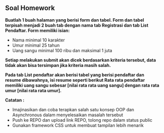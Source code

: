 ## **Soal Homework**

**Buatlah 1 buah halaman yang berisi form dan tabel. Form dan tabel terpisah menjadi 2 buah tab dengan nama tab Registrasi dan tab List Pendaftar. Form memiliki isian:**
- Nama minimal 10 karakter
- Umur minimal 25 tahun
- Uang sangu minimal 100 ribu dan maksimal 1 juta

**Setiap melakukan submit akan dicek berdasarkan kriteria tersebut, data tidak akan bisa tersimpan jika kriteria masih salah.**

**Pada tab List pendaftar akan berisi tabel yang berisi pendaftar dan resume dibawahnya, isi resume seperti berikut Rata rata pendaftar memiliki uang sangu sebesar [nilai rata rata uang sangu] dengan rata rata umur [nilai rata rata umur].**

**Catatan :**
- Imajinasikan dan coba terapkan salah satu konsep OOP dan Asynchronous dalam menyelesaikan masalah tersebut
- Push ke REPO dan upload link REPO, tolong repo dalam status public
- Gunakan framework CSS untuk membuat tampilan lebih menarik
